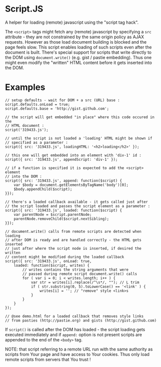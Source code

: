 Script.JS
=========

A helper for loading (remote) javascript using the "script tag hack".

The `<script>` tags might fetch any (remote) javascript by specifying a `src`
attribute - they are not constrained by the same origin policy as AJAX requests.
However as those load document building is blocked and the page feels slow.
This script enables loading of such scripts even after the document is built.
There's special support for scripts that write directly to the DOM using
`document.write()` (e.g. gist / pastie embedding). Thus one might even modify
the "written" HTML content before it gets inserted into the DOM.

Examples
========

    // setup defaults - wait for DOM + a src (URL) base :
    script.defaults.onLoad = true;
    script.defaults.base = 'http://gist.github.com';

    // the script will get embedded "in place" where this code occured in the
    // HTML document :
    script('319433.js');

    // until the script is not loaded a 'loading' HTML might be shown if
    // specified as a parameter :
    script({ src: '319433.js', loadingHTML: '<h2>loading</h2>' });

    // this one will get embedded into an element with 'div-1' id :
    script({ src: '319433.js', appendScript: 'div-1' });

    // if a function is specified it is expected to add the <script> element
    // into the DOM :
    script({ src: '319433.js', append: function($script) {
        var $body = document.getElementsByTagName('body')[0];
        $body.appendChild($script);
    }});

    // there's a loaded callback available - it gets called just after
    // the script loaded and passes the script element as a parameter :
    script({ src: '319433.js', loaded: function($script) {
        var parentNode = $script.parentNode;
        parentNode.removeChild($script.nextSibling);
    }});

    // document.write() calls from remote scripts are detected when loading
    // after DOM is ready and are handled correctly - the HTML gets inserted
    // just after where the script node is inserted, if desired the written
    // content might be modified during the loaded callback
    script({ src: '319433.js', onLoad: true,
        loaded: function($script, writes) {
            // writes contains the string arguments that were
            // passed during remote script document.write() calls
            for ( var i = 0; i < writes.length; i++ ) {
                var str = writes[i].replace(/^\s*/, ""); // L trim
                if ( str.substring(0, 5).toLowerCase() == '<link' ) {
                    writes[i] = ''; // "remove" style <link>s
                }
            }
        }
    });

    // @see demo.html for a loaded callback that removes style links
    // from pasties (http://pastie.org) and gists (http://gist.github.com)

If `script()` is called after the DOM has loaded - the script loading gets
executed immediately and if `append:` option is not present scripts are appended
to the end of the `<body>` tag.

NOTE: that script referring to a remote URL run with the same authority as
scripts from Your page and have access to Your cookies.
Thus only load remote scripts from servers that You trust !
